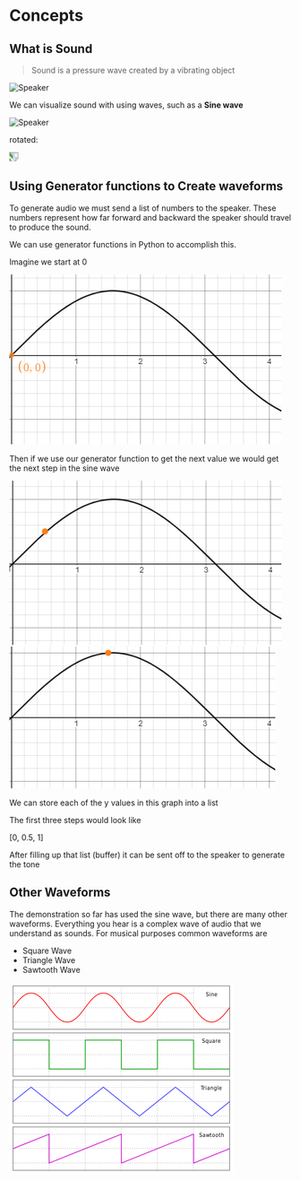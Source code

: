 # Concepts

## What is Sound
> Sound is a pressure wave created by a vibrating object

![Speaker](/assets/gifs/speaker.gif ':size=200')

We can visualize sound with using waves, such as a **Sine wave**

![Speaker](/assets/gifs/sine.gif ':size=200')


rotated:

<img src="/assets/gifs/sine.gif" style="transform: rotate(90deg);width: 200px"></img>



## Using Generator functions to Create waveforms

To generate audio we must send a list of numbers to the speaker. These numbers represent how far forward and backward the speaker should travel to produce the sound.

We can use generator functions in Python to accomplish this.

Imagine we start at 0

![Speaker](/assets/images/0,0.png ':size=200')

Then if we use our generator function to get the next value we would get the next step in the sine wave

![Speaker](/assets/images/0.5.png ':size=200')
![Speaker](/assets/images/1.png ':size=200')

We can store each of the y values in this graph into a list 

The first three steps would look like 

[0, 0.5, 1]

After filling up that list (buffer) it can be sent off to the speaker to generate the tone

## Other Waveforms

The demonstration so far has used the sine wave, but there are many other waveforms. Everything you hear is a complex wave of audio that we understand as sounds. For musical purposes common waveforms are 

- Square Wave
- Triangle Wave
- Sawtooth Wave

![Speaker](/assets/images/allWaves.png ':size=600')